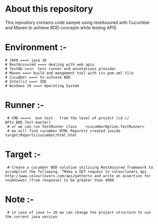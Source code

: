 # **About this repository**
This repository contains code sample using restAssured with Cucumber and Maven  to achieve BDD concepts while testing APIS 

  # **Environment :-** 


    # JAVA ===> java 16 
    # RestAcssured ===> dealing with web apis 
    # TestNG ===>  test runner and annotations provider 
    # Maven ===> build and mangement tool with its pom.xml file 
    # Cucumber ===> to achieve BDD
    # IntelliJ ===> IDE
    # Windows 10 ===> Operating System 
  
  
  
  # **Runner** :- 
  
     # CMD ====>  mvn test   from the level of project (cd // APIs_BDD_Test-master)
     # or we can run TestRunner class    <cucumberOption.TestRunner>
     # we will find cucumber HTML Reporort created inside target/Reports/cucumber/html.html

  # **Target** :- 
  
     # Create a cucumber BDD solution utilising RestAssured framework to accomplish the following. “Make a GET request to colourlovers api http://www.colourlovers.com/api/patterns and write an assertion for <numViews> (from response) to be greater than 4000
     
     
   # **Note** :- 
     
     # in case of java != 16 we can change the project structure to use the current java version 


     
  




